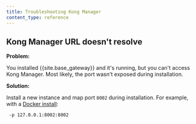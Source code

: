 ```yaml
---
title: Troubleshooting Kong Manager
content_type: reference
---
```


## Kong Manager URL doesn't resolve

**Problem:** 

You installed {{site.base_gateway}} and it's running, but you can't access Kong Manager.
Most likely, the port wasn't exposed during installation.

**Solution:**

Install a new instance and map port `8002` during installation.
For example, with a [Docker install](/gateway/{{page.release}}/install/docker/?install=oss):

```
 -p 127.0.0.1:8002:8002
```
